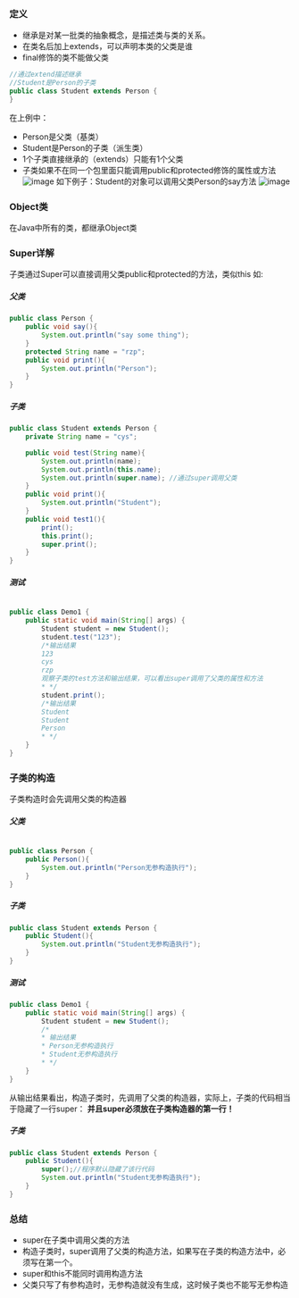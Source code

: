 ### 定义
- 继承是对某一批类的抽象概念，是描述类与类的关系。
- 在类名后加上extends，可以声明本类的父类是谁
- final修饰的类不能做父类


```java
//通过extend描述继承
//Student是Person的子类
public class Student extends Person {
}
```

在上例中：
- Person是父类（基类）
- Student是Person的子类（派生类）
- 1个子类直接继承的（extends）只能有1个父类
- 子类如果不在同一个包里面只能调用public和protected修饰的属性或方法
![image](E382058AB7674C4CBDD3623949EEAD4A)
如下例子：Student的对象可以调用父类Person的say方法
![image](281CCE8967F8454F89A01802A223C36D)
### Object类
在Java中所有的类，都继承Object类

### Super详解
子类通过Super可以直接调用父类public和protected的方法，类似this
如:
##### 父类
```java
public class Person {
    public void say(){
        System.out.println("say some thing");
    }
    protected String name = "rzp";
    public void print(){
        System.out.println("Person");
    }
}

```

##### 子类
```java
public class Student extends Person {
    private String name = "cys";

    public void test(String name){
        System.out.println(name);
        System.out.println(this.name);
        System.out.println(super.name); //通过super调用父类
    }
    public void print(){
        System.out.println("Student");
    }
    public void test1(){
        print();
        this.print();
        super.print();
    }
}
```

##### 测试
```java

public class Demo1 {
    public static void main(String[] args) {
        Student student = new Student();
        student.test("123");
        /*输出结果
        123
        cys
        rzp
        观察子类的test方法和输出结果，可以看出super调用了父类的属性和方法
        * */
        student.print();
        /*输出结果
        Student
        Student
        Person
        * */
    }
}
```

### 子类的构造
子类构造时会先调用父类的构造器
##### 父类
```java

public class Person {
    public Person(){
        System.out.println("Person无参构造执行");
    }
}

```

##### 子类
```java
public class Student extends Person {
    public Student(){
        System.out.println("Student无参构造执行");
    }
}

```

##### 测试
```java
public class Demo1 {
    public static void main(String[] args) {
        Student student = new Student();
        /*
        * 输出结果
        * Person无参构造执行
        * Student无参构造执行
        * */
    }
}
```
从输出结果看出，构造子类时，先调用了父类的构造器，实际上，子类的代码相当于隐藏了一行super：
**并且super必须放在子类构造器的第一行！**
##### 子类
```java
public class Student extends Person {
    public Student(){
        super();//程序默认隐藏了该行代码
        System.out.println("Student无参构造执行");
    }
}

```

### 总结
- super在子类中调用父类的方法
- 构造子类时，super调用了父类的构造方法，如果写在子类的构造方法中，必须写在第一个。
- super和this不能同时调用构造方法
- 父类只写了有参构造时，无参构造就没有生成，这时候子类也不能写无参构造